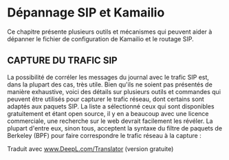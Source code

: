 # Dépannage SIP et Kamailio 

Ce chapitre présente plusieurs outils et mécanismes qui peuvent aider à dépanner le fichier de configuration de Kamailio et le routage SIP.

## CAPTURE DU TRAFIC SIP

La possibilité de corréler les messages du journal avec le trafic SIP est, dans la plupart des cas, très utile. Bien qu'ils ne soient pas présentés de manière exhaustive, voici des détails sur plusieurs outils et commandes qui peuvent être utilisés pour capturer le trafic réseau, dont certains sont adaptés aux paquets SIP.
La liste a sélectionné ceux qui sont disponibles gratuitement et étant open source, il y en a beaucoup avec une licence commerciale, une recherche sur le web devrait facilement les révéler.
La plupart d'entre eux, sinon tous, acceptent la syntaxe du filtre de paquets de Berkeley (BPF) pour faire correspondre le trafic réseau à la capture :


Traduit avec www.DeepL.com/Translator (version gratuite)
